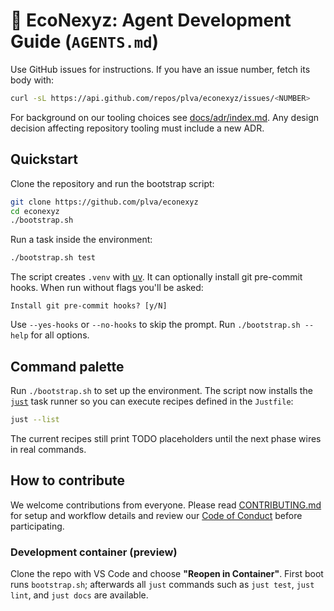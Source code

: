 # 🦾 EcoNexyz: Agent Development Guide (`AGENTS.md`)

Use GitHub issues for instructions. If you have an issue number, fetch its body with:

```bash
curl -sL https://api.github.com/repos/plva/econexyz/issues/<NUMBER>
```

For background on our tooling choices see [docs/adr/index.md](docs/adr/index.md). Any design decision affecting repository tooling must include a new ADR.

## Quickstart

Clone the repository and run the bootstrap script:

```bash
git clone https://github.com/plva/econexyz
cd econexyz
./bootstrap.sh
```

Run a task inside the environment:

```bash
./bootstrap.sh test
```

The script creates `.venv` with [uv](https://github.com/astral-sh/uv). It can optionally install git pre-commit hooks.
When run without flags you'll be asked:

```text
Install git pre-commit hooks? [y/N]
```

Use `--yes-hooks` or `--no-hooks` to skip the prompt. Run `./bootstrap.sh --help` for all options.

## Command palette

Run `./bootstrap.sh` to set up the environment. The script now installs the
[`just`](https://github.com/casey/just) task runner so you can execute recipes
defined in the `Justfile`:

```bash
just --list
```

The current recipes still print TODO placeholders until the next phase wires in
real commands.

## How to contribute

We welcome contributions from everyone. Please read
[CONTRIBUTING.md](CONTRIBUTING.md) for setup and workflow details and review our
[Code of Conduct](CODE_OF_CONDUCT.md) before participating.


### Development container (preview)

Clone the repo with VS Code and choose **"Reopen in Container"**.
First boot runs `bootstrap.sh`; afterwards all `just` commands such as
`just test`, `just lint`, and `just docs` are available.
